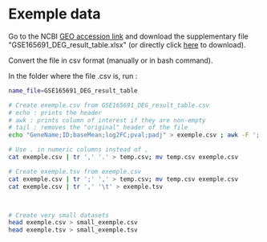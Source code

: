 # Exemple data

Go to the NCBI [GEO accession link](https://www.ncbi.nlm.nih.gov/geo/query/acc.cgi?acc=GSE165691) and download the supplementary file "GSE165691_DEG_result_table.xlsx" (or directly click [here](ftp://ftp.ncbi.nlm.nih.gov/geo/series/GSE165nnn/GSE165691/suppl/GSE165691%5FDEG%5Fresult%5Ftable%2Exlsx) to download). 

Convert the file in csv format (manually or in bash command).

In the folder where the file .csv is, run : 

```bash
name_file=GSE165691_DEG_result_table

# Create exemple.csv from GSE165691_DEG_result_table.csv
# echo : prints the header
# awk : prints column of interest if they are non-empty
# tail : removes the "original" header of the file
echo "GeneName;ID;baseMean;log2FC;pval;padj" > exemple.csv ; awk -F ';' '{if ($6 && $1 && $13 && $2 && $3 && $4) print $6,$1,$13,$2,$3,$4;}' FS=';' OFS=';' $name_file.csv | tail -n+2 >> exemple.csv

# Use . in numeric columns instead of ,
cat exemple.csv | tr ',' '.' > temp.csv; mv temp.csv exemple.csv

# Create exemple.tsv from exemple.csv
cat exemple.csv | tr ';' ',' > temp.csv; mv temp.csv exemple.csv
cat exemple.csv | tr ',' '\t' > exemple.tsv 



# Create very small datasets
head exemple.csv > small_exemple.csv
head exemple.tsv > small_exemple.tsv
```

